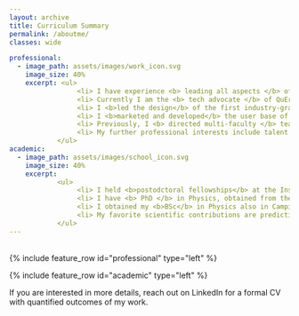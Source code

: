 ```yaml
---
layout: archive
title: Curriculum Summary
permalink: /aboutme/
classes: wide

professional:
  - image_path: assets/images/work_icon.svg
    image_size: 40%
    excerpt: <ul>
                 <li> I have experience <b> leading all aspects </b> of program management and business development. </li>
                 <li> Currently I am the <b> tech advocate </b> of QuEra Computing, where I also manage strategic government and partner accounts. </li>
                 <li> I <b>led the design</b> of the first industry-grade course on quantum computing with neutral atoms, with hundreds of trainees. </li>
                 <li> I <b>marketed and developed</b> the user base of the world's first publicly accessible neutral-atom quantum computer.</li>
                 <li> Previously, I <b> directed multi-faculty </b> teams in a major research program at the University of British Columbia. </li>
                 <li> My further professional interests include talent acquisition and retention, and how it impacts organizations.</li>
            </ul>
academic:
  - image_path: assets/images/school_icon.svg
    image_size: 40%
    excerpt: 
            <ul>
                 <li> I held <b>postodctoral fellowships</b> at the Institut Quantique (Québec) and Quantum Matter Institute (British Columbia). </li>
                 <li> I have <b> PhD </b> in Physics, obtained from the University of Campinas (Brazil) and UIUC (Illinois). </li>
                 <li> I obtained my <b>BSc</b> in Physics also in Campinas (Brazil), where I graduated at the top of my class. </li>
                 <li> My favorite scientific contributions are predicting material signatures of chiral anomaly phenomena (verified experimentally) and proposing a non-topological mechanism for anyonic qubits.</li> 
            </ul>
---
```


<br>
{% include feature_row id="professional" type="left" %}

{% include feature_row id="academic" type="left" %}

If you are interested in more details, reach out on LinkedIn for a formal CV with quantified outcomes of my work.
